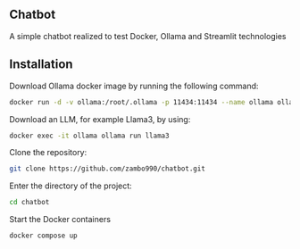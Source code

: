 ## Chatbot

A simple chatbot realized to test Docker, Ollama and Streamlit technologies

## Installation

Download Ollama docker image by running the following command:
```bash
docker run -d -v ollama:/root/.ollama -p 11434:11434 --name ollama ollama/ollama
```

Download an LLM, for example Llama3, by using:
```bash
docker exec -it ollama ollama run llama3
```

Clone the repository:

```bash
git clone https://github.com/zambo990/chatbot.git
```

Enter the directory of the project:
```bash
cd chatbot
```
Start the Docker containers
```bash
docker compose up
```
